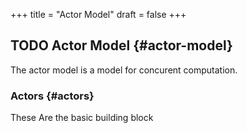 +++
title = "Actor Model"
draft = false
+++

## <span class="org-todo todo TODO">TODO</span> Actor Model {#actor-model}

The actor model is a model for concurent computation.


### Actors {#actors}

These Are the basic building block
